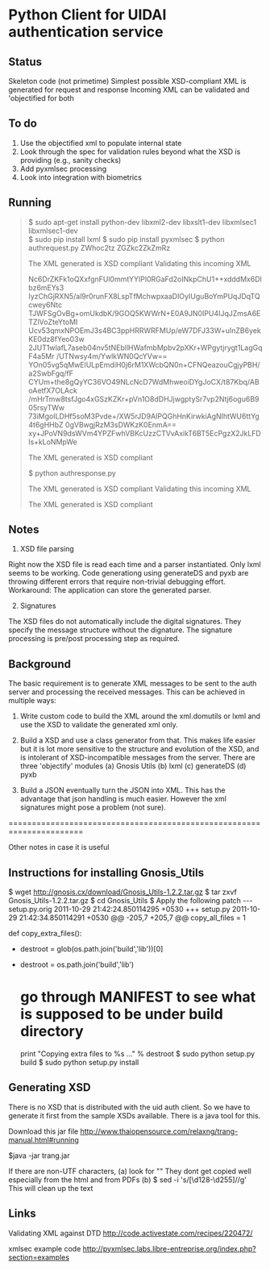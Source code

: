 Python Client for UIDAI authentication service
=============================================

Status
------

Skeleton code (not primetime) 
Simplest possible XSD-compliant XML is generated for request and response 
Incoming XML can be validated and 'objectified for both 

To do
-----

1. Use the objectified xml to populate internal state 
2. Look through the spec for validation rules beyond what the 
XSD is providing (e.g., sanity checks) 
3. Add pyxmlsec processing 
4. Look into integration with biometrics

Running 
-------

>$ sudo apt-get install python-dev libxml2-dev libxslt1-dev libxmlsec1 libxmlsec1-dev <br />
>$ sudo pip install lxml 
>$ sudo pip install pyxmlsec 
>$ python authrequest.py 
><Auth txn="" ac="public" xmlns="http://www.uidai.gov.in/authentication/uid-auth-request/1.0" ver="1.5" uid="123412341234" tid="" sa="public">
>  <Skey ci="23233">ZWhoc2tz</Skey>
>  <Uses pfa="n" bio="n" pin="n" pa="n" otp="n" pi="y"/>
>  <Data>ZGZkc2ZkZmRz</Data>
></Auth>
>
>The XML generated is XSD compliant
>Validating this incoming XML
><?xml version="1.0"?> 
><Auth xmlns="http://www.uidai.gov.in/authentication/uid-auth-request/1.0" 
>      ver="1.5" tid="public" ac="public" sa="public" 
>      lk="MKg8njN6O+QRUmYF+TrbBUCqlrCnbN/Ns6hYbnnaOk99e5UGNhhE/xQ=" uid="999999990019" 
>      txn="GEO.11051880"> 
>      <Skey ci="20131003">Nc6DrZKFk1oQXxfgnFUl0mmtYYIPl0RGaFd2oINkpChU1++xdddMx6Dlbz6mEYs3 
>            IyzChGjRXN5/al9r0runFX8LspTfMchwpxaaDIOyIUguBoYmPUqJDqTQcwey6Ntc 
>            TJWFSgOvBg+omUkdbK/9GOQ5KWWrN+E0A9JN0IPU4IJqJZmsA6ETZlVoZteYtoMI 
>            Ucv53qmxNPOEmJ3s4BC3ppHRRWRFMUp/eW7DFJ33W+uInZB6yekKE0dz8fYeo03w 
>            2JUT1wlafL7aseb04nv5tNEbllHWafmbMpbv2pXKr+WPgytjrygt1LagGqF4a5Mr 
>            /UTNwsy4m/YwlkWN0QcYVw== 
>      </Skey> 
>      <Uses otp="n" pin="n" bio="n" pa="n" pfa="n" pi="y" /> 
>      <Data>YOn05vg5qMwElULpEmdiH0j6rM1XWcbQN0n+CFNQeazouCgjyPBH/a2SwbFgq/fF 
>            CYUm+the8gQyYC36VO49NLcNcD7WdMhweoiDYgJoCX/t87Kbq/ABoAetfX7OLAck 
>            /mHrTmw8tsfJgo4xGSzKZKr+pVn1O8dDHJjwgptySr7vp2Ntj6ogu6B905rsyTWw 
>            73iMgoILDHf5soM3Pvde+/XW5rJD9AIPQGhHnKirwkiAgNIhtWU6ttYg4t6gHHbZ 
>            0gVBwgjRzM3sDWKzK0EnmA== 
>      </Data> 
>      <Hmac>xy+JPoVN9dsWVm4YPZFwhVBKcUzzCTVvAxikT6BT5EcPgzX2JkLFDls+kLoNMpWe 
>      </Hmac> 
></Auth> 
>
>The XML generated is XSD compliant
>
>$ python authresponse.py
><?xml version="1.0"?>
><AuthRes info="" txn="" code="-1" err="100" ts="2011-10-30T13:30:35" ret="n" xmlns="http://www.uidai.gov.in/authentication/uid-auth-response/1.0"/>
>
>The XML generated is XSD compliant
>Validating this incoming XML
><?xml version="1.0"?> 
><AuthRes  xmlns="http://www.uidai.gov.in/authentication/uid-auth-response/1.0"
>	  ret="y" code="52" 
>	  txn="322hfdjhsjkdhfjkds" err="100" info="" 
>	  ts="2011-10-30T13:26:19"></AuthRes>
>
>The XML generated is XSD compliant
>

Notes
-----

1. XSD file parsing 

Right now the XSD file is read each time and a parser instantiated.
Only lxml seems to be working. Code generationg using generateDS and
pyxb are throwing different errors that require non-trivial debugging
effort. Workaround: The application can store the generated parser.

2. Signatures 

The XSD files do not automatically include the digital
signatures. They specify the message structure without the
dignature. The signature processing is pre/post processing step as
required.

Background
-----------
The basic requirement is to generate XML messages to be sent 
to the auth server and processing the received messages. This 
can be achieved in multiple ways: 

1. Write custom code to build the XML around the xml.domutils 
or lxml and use the XSD to validate the generated xml only. 

2. Build a XSD and use a class generator from that. This makes life
easier but it is lot more sensitive to the structure and evolution
of the XSD, and is intolerant of XSD-incompatible  messages from the 
server. There are three 'objectify' modules 
  (a) Gnosis Utils 
  (b) lxml 
  (c) generateDS 
  (d) pyxb 

3. Build a JSON eventually turn the JSON into XML. This has the
advantage that json handling is much easier. However the xml 
signatures might pose a problem (not sure).

======================================================================

Other notes in case it is useful

Instructions for installing Gnosis_Utils
-----------------------------------------

$ wget http://gnosis.cx/download/Gnosis_Utils-1.2.2.tar.gz
$ tar zxvf Gnosis_Utils-1.2.2.tar.gz 
$ cd Gnosis_Utils 
$ Apply the following patch 
--- setup.py.orig	2011-10-29 21:42:24.850114295 +0530
+++ setup.py	2011-10-29 21:42:34.850114291 +0530
@@ -205,7 +205,7 @@
 copy_all_files = 1
 
 def copy_extra_files():
-    destroot = glob(os.path.join('build','lib'))[0]
+    destroot = os.path.join('build','lib')
 
     # go through MANIFEST to see what is supposed to be under build directory
     print "Copying extra files to %s ..." % destroot
$ sudo python setup.py build 
$ sudo python setup.py install

Generating XSD 
---------------

There is no XSD that is distributed with the uid auth client. So we have
to generate it first from the sample XSDs available. There is a java 
tool for this.

Download this jar file
http://www.thaiopensource.com/relaxng/trang-manual.html#running

$java -jar trang.jar <xml> <xsd> 

If there are non-UTF characters, 
(a) look for "" They dont get copied well especially from the html
and from PDFs 
(b) $ sed -i 's/[\d128-\d255]//g' <xml> 
This will clean up the text

Links 
------

Validating XML against DTD
http://code.activestate.com/recipes/220472/

xmlsec example code
http://pyxmlsec.labs.libre-entreprise.org/index.php?section=examples


